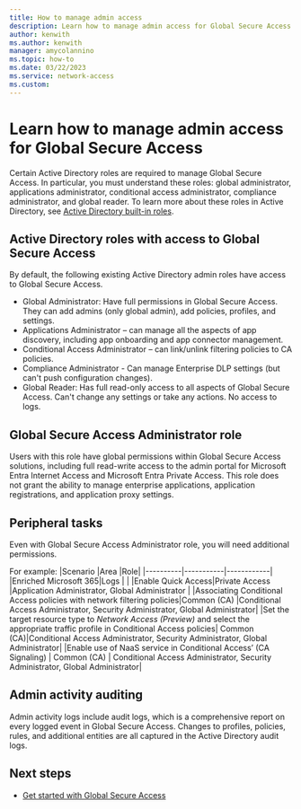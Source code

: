```yaml
---
title: How to manage admin access
description: Learn how to manage admin access for Global Secure Access.
author: kenwith
ms.author: kenwith
manager: amycolannino
ms.topic: how-to
ms.date: 03/22/2023
ms.service: network-access
ms.custom: 
---
```



<!-- 1. H1
Required. Set expectations for what the content covers, so customers know the 
content meets their needs. H1 format is # What is <product/service>?
-->

# Learn how to manage admin access for Global Secure Access
Certain Active Directory roles are required to manage Global Secure Access. In particular, you must understand these roles: global administrator, applications administrator, conditional access administrator, compliance administrator, and global reader. To learn more about these roles in Active Directory, see [Active Directory built-in roles](../active-directory/roles/permissions-reference.md).


## Active Directory roles with access to Global Secure Access

By default, the following existing Active Directory admin roles have access to Global Secure Access.
* Global Administrator: Have full permissions in Global Secure Access. They can add admins (only global admin), add policies, profiles, and settings.
* Applications Administrator – can manage all the aspects of app discovery, including app onboarding and app connector management.
* Conditional Access Administrator – can link/unlink filtering policies to CA policies.
* Compliance Administrator - Can manage Enterprise DLP settings (but can't push configuration changes).
* Global Reader: Has full read-only access to all aspects of Global Secure Access. Can't change any settings or take any actions. No access to logs.

## Global Secure Access Administrator role

Users with this role have global permissions within Global Secure Access solutions, including full read-write access to the admin portal for Microsoft Entra Internet Access and Microsoft Entra Private Access. 
This role does not grant the ability to manage enterprise applications, application registrations, and application proxy settings.

## Peripheral tasks
Even with Global Secure Access Administrator role, you will need additional permissions. 

For example:
|Scenario   |Area   |Role|
|----------|-----------|------------|
|Enriched Microsoft 365|Logs       |        |
|Enable Quick Access|Private Access   |Application Administrator, Global Administrator |
|Associating Conditional Access policies with network filtering policies|Common (CA) |Conditional Access Administrator, Security Administrator, Global Administrator|
|Set the target resource type to *Network Access (Preview)* and select the appropriate traffic profile in Conditional Access policies| Common (CA)|Conditional Access Administrator, Security Administrator, Global Administrator|
|Enable use of NaaS service in Conditional Access’ (CA Signaling) | Common (CA) | Conditional Access Administrator, Security Administrator, Global Administrator|
 

## Admin activity auditing

Admin activity logs include audit logs, which is a comprehensive report on every logged event in Global Secure Access. Changes to profiles, policies, rules, and additional entities are all captured in the Active Directory audit logs.


<!-- 4. Next steps
Required. Provide at least one next step and no more than three. Include some 
context so the customer can determine why they would click the link.
-->

## Next steps
<!-- Add a context sentence for the following links -->
- [Get started with Global Secure Access](how-to-get-started-with-global-secure-access.md)

